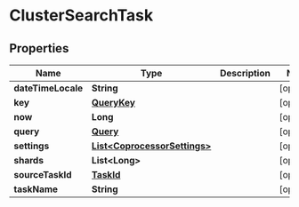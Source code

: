 # ClusterSearchTask

## Properties
Name | Type | Description | Notes
------------ | ------------- | ------------- | -------------
**dateTimeLocale** | **String** |  |  [optional]
**key** | [**QueryKey**](QueryKey.md) |  |  [optional]
**now** | **Long** |  |  [optional]
**query** | [**Query**](Query.md) |  |  [optional]
**settings** | [**List&lt;CoprocessorSettings&gt;**](CoprocessorSettings.md) |  |  [optional]
**shards** | **List&lt;Long&gt;** |  |  [optional]
**sourceTaskId** | [**TaskId**](TaskId.md) |  |  [optional]
**taskName** | **String** |  |  [optional]
